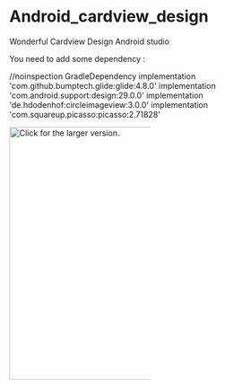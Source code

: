 # Android_cardview_design
Wonderful Cardview Design Android studio


You need to add some dependency :

  //noinspection GradleDependency
  implementation 'com.github.bumptech.glide:glide:4.8.0'
  implementation 'com.android.support:design:29.0.0'
  implementation 'de.hdodenhof:circleimageview:3.0.0'
  implementation 'com.squareup.picasso:picasso:2.71828'


    
    
<a href="https://tasnuvaoshin.com/intro/1.png"><img src="https://tasnuvaoshin.com/Screenshot_3.png" style="width: 500px; max-width: 50%; height: 450px" title="Click for the larger version." /></a>

